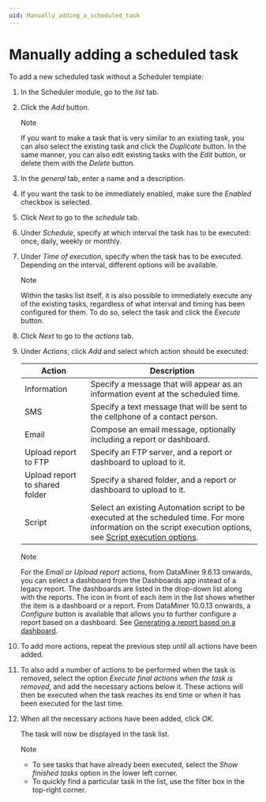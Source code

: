 ```yaml
---
uid: Manually_adding_a_scheduled_task
---
```


# Manually adding a scheduled task

To add a new scheduled task without a Scheduler template:

1. In the Scheduler module, go to the *list* tab.

2. Click the *Add* button.

    > [!NOTE]
    > If you want to make a task that is very similar to an existing task, you can also select the existing task and click the *Duplicate* button. In the same manner, you can also edit existing tasks with the *Edit* button, or delete them with the *Delete* button.

3. In the *general* tab, enter a name and a description.

4. If you want the task to be immediately enabled, make sure the *Enabled* checkbox is selected.

5. Click *Next* to go to the *schedule* tab.

6. Under *Schedule*, specify at which interval the task has to be executed: once, daily, weekly or monthly.

7. Under *Time of execution*, specify when the task has to be executed. Depending on the interval, different options will be available.

    > [!NOTE]
    > Within the tasks list itself, it is also possible to immediately execute any of the existing tasks, regardless of what interval and timing has been configured for them. To do so, select the task and click the *Execute* button.

8. Click *Next* to go to the *actions* tab.

9. Under *Actions*, click *Add* and select which action should be executed:

    | Action                       | Description                                                                                                                                                                                                 |
    |--------------------------------|-------------------------------------------------------------------------------------------------------------------------------------------------------------------------------------------------------------|
    | Information                    | Specify a message that will appear as an information event at the scheduled time.                                                                                                                           |
    | SMS                            | Specify a text message that will be sent to the cellphone of a contact person.                                                                                                                              |
    | Email                          | Compose an email message, optionally including a report or dashboard.                                                                                                                                       |
    | Upload report to FTP           | Specify an FTP server, and a report or dashboard to upload to it.                                                                                                                                           |
    | Upload report to shared folder | Specify a shared folder, and a report or dashboard to upload to it.                                                                                                                                         |
    | Script                         | Select an existing Automation script to be executed at the scheduled time. For more information on the script execution options, see [Script execution options](xref:Script_execution_options). |

    > [!NOTE]
    > For the *Email* or *Upload report* actions, from DataMiner 9.6.13 onwards, you can select a dashboard from the Dashboards app instead of a legacy report. The dashboards are listed in the drop-down list along with the reports. The icon in front of each item in the list shows whether the item is a dashboard or a report. From DataMiner 10.0.13 onwards, a *Configure* button is available that allows you to further configure a report based on a dashboard. See [Generating a report based on a dashboard](xref:Generating_a_report_based_on_a_dashboard).

10. To add more actions, repeat the previous step until all actions have been added.

11. To also add a number of actions to be performed when the task is removed, select the option *Execute final actions when the task is removed*, and add the necessary actions below it. These actions will then be executed when the task reaches its end time or when it has been executed for the last time.

12. When all the necessary actions have been added, click *OK*.

    The task will now be displayed in the task list.

    > [!NOTE]
    > - To see tasks that have already been executed, select the *Show finished tasks* option in the lower left corner.
    > - To quickly find a particular task in the list, use the filter box in the top-right corner.
    >
